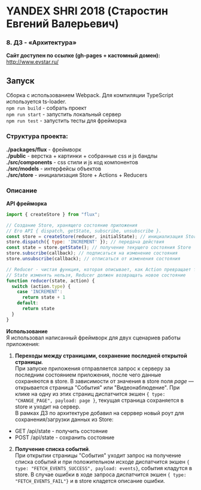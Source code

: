 # YANDEX SHRI 2018 (Старостин Евгений Валерьевич)

### 8. ДЗ - «Архитектура»
**Сайт доступен по ссылке (gh-pages + кастомный домен):**  
http://www.evstar.ru/

## Запуск
Сборка с использованием Webpack. Для компиляции TypeScript используется ts-loader.  
`npm run build` - собрать проект  
`npm run start` - запустить локальный сервер  
`npm run test` - запустить тесты для фрейморка 

### Структура проекта:
**./packages/flux** - фреймворк  
**./public** - верстка + картинки + собранные css и js бандлы  
**./src/components** - css стили и js код компонентов  
**./src/models** - интерфейсы объектов  
**./src/store** - инициализация Store + Actions + Reducers  

### Описание
**API фрейморка**
```javascript
import { createStore } from "flux";

// Создание Store, хранящего состояние приложения
// Его API { dispatch, getState, subscribe, unsubscribe }.
const store = createStore(reducer, initialState); // инициализация Store
store.dispatch({ type: 'INCREMENT' }); // передача действия
const state = store.getState(); // получение текущего состояния Store
store.subscribe(callback); // подписаться на изменение состояния
store.unsubscribe(callback); // отписаться от изменения состояния

// Reducer - чистая функция, которая описывает, как Action превращает текущее состояние в новое.
// State изменять нельзя, Reducer должен возвращать новое состояние
function reducer(state, action) {
  switch (action.type) {
    case 'INCREMENT':
      return state + 1
    default:
      return state
  }
}
```

**Использование**  
Я использовал написанный фреймворк для двух сценариев работы приложения: 
1. **Переходы между страницами, сохранение последней открытой страницы**.  
При запуске приложения отправляется запрос к серверу за последним состоянием приложения, после чего данные сохраняются в store. В зависимости от значения в store поля *page* — открывается страница "События" или "Видеонаблюдение". При клике на одну из этих страниц диспатчится экшен `{ type: "CHANGE_PAGE", payload: page }`, текущая страница сохраняется в store и уходит на сервер.  
В рамках ДЗ по архитектуре добавил на серрвер новый роут для сохранения/загрузки данных из Store:  
- GET /api/state - получить состояние  
- POST /api/state - сохранить состояние  
2. **Получение списка событий**.  
При открытии страницы "События" уходит запрос на получение списка событий и при положительном исходе диспатчится экшен `{ type: "FETCH_EVENTS_SUCCESS", payload: events}`, события кладутся в store. В случае ошибки в ходе запроса диспатчится экшен `{ type: "FETCH_EVENTS_FAIL"}` и в store кладется описание ошибки.  
